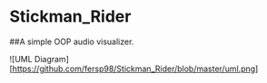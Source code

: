 # Stickman_Rider

##A simple OOP audio visualizer.

![UML Diagram][https://github.com/fersp98/Stickman_Rider/blob/master/uml.png]


